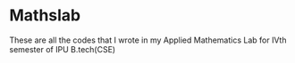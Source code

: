 # Mathslab
These are all the codes that I wrote in my Applied Mathematics Lab for IVth semester of IPU B.tech(CSE) 
